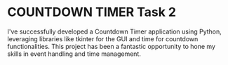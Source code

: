 # COUNTDOWN TIMER Task 2

I've successfully developed a Countdown Timer application using Python, leveraging libraries like tkinter for the GUI and time for countdown functionalities. This project has been a fantastic opportunity to hone my skills in event handling and time management.
